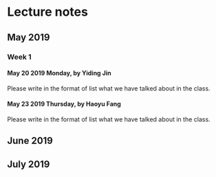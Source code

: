 
# Lecture notes
## May 2019 
### Week 1
#### May 20 2019 Monday, by Yiding Jin

Please write in the format of list what we have talked about in the class. 

#### May 23 2019 Thursday, by Haoyu Fang

Please write in the format of list what we have talked about in the class. 


## June 2019 



## July 2019
